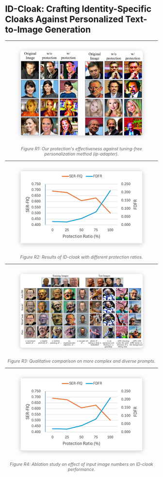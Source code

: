 # ID-Cloak: Crafting Identity-Specific Cloaks Against Personalized Text-to-Image Generation

---

<div style="text-align: center; margin: 2rem 0">
  <img src="./images/image1.png" alt="Experiment 1 Visualization" style="max-width: 80%; border-radius: 8px; box-shadow: 0 2px 15px rgba(0,0,0,0.2)">
</div>
<p style="text-align: center; font-style: italic; color: #666">
  Figure R1: Our protection's effectiveness against tuning-free personalization method (ip-adapter).
</p>

---

<div style="text-align: center; margin: 2rem 0">
  <img src="./images/image2.png" alt="Experiment 2 Visualization" style="max-width: 80%; border-radius: 8px; box-shadow: 0 2px 15px rgba(0,0,0,0.2)">
</div>
<p style="text-align: center; font-style: italic; color: #666">
  Figure R2: Results of ID-cloak with different protection ratios.
</p>

---

<div style="text-align: center; margin: 2rem 0">
  <img src="./images/image3.png" alt="Experiment 3 Visualization" style="max-width: 80%; border-radius: 8px; box-shadow: 0 2px 15px rgba(0,0,0,0.2)">
</div>
<p style="text-align: center; font-style: italic; color: #666">
  Figure R3: Qualitative comparison on more complex and diverse prompts.
</p>

---

<div style="text-align: center; margin: 2rem 0">
  <img src="./images/image2.png" alt="Experiment 4 Visualization" style="max-width: 80%; border-radius: 8px; box-shadow: 0 2px 15px rgba(0,0,0,0.2)">
</div>
<p style="text-align: center; font-style: italic; color: #666">
  Figure R4: Ablation study on effect of input image numbers on ID-cloak performance.
</p>